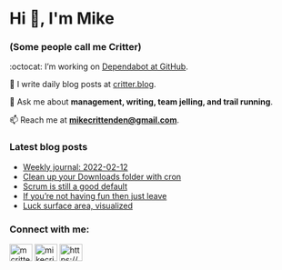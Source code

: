 # Hi 👋, I'm Mike
### (Some people call me Critter)

:octocat: I’m working on [Dependabot at GitHub](https://github.com/features/security).

📝 I write daily blog posts at [critter.blog](https://critter.blog).

💬 Ask me about **management, writing, team jelling, and trail running**.

📫 Reach me at **mikecrittenden@gmail.com**.

### Latest blog posts
<!-- BLOG-POST-LIST:START -->
- [Weekly journal: 2022-02-12](https://critter.blog/2023/02/12/weekly-journal-2022-02-12/)
- [Clean up your Downloads folder with cron](https://critter.blog/2023/02/10/clean-up-your-downloads-folder-with-cron/)
- [Scrum is still a good default](https://critter.blog/2023/02/09/scrum-is-still-a-good-default/)
- [If you’re not having fun then just leave](https://critter.blog/2023/02/08/if-youre-not-having-fun-then-just-leave/)
- [Luck surface area, visualized](https://critter.blog/2023/02/07/luck-surface-area-visualized/)
<!-- BLOG-POST-LIST:END -->

<h3 align="left">Connect with me:</h3>
<p align="left">
<a href="https://twitter.com/mcrittenden" target="blank"><img align="center" src="https://raw.githubusercontent.com/rahuldkjain/github-profile-readme-generator/master/src/images/icons/Social/twitter.svg" alt="mcrittenden" height="30" width="40" /></a>
<a href="https://linkedin.com/in/mikecrittenden" target="blank"><img align="center" src="https://raw.githubusercontent.com/rahuldkjain/github-profile-readme-generator/master/src/images/icons/Social/linked-in-alt.svg" alt="mikecrittenden" height="30" width="40" /></a>
<a href="https://critter.blog/feed/" target="blank"><img align="center" src="https://raw.githubusercontent.com/rahuldkjain/github-profile-readme-generator/master/src/images/icons/Social/rss.svg" alt="https://critter.blog/feed/" height="30" width="40" /></a>
</p>
